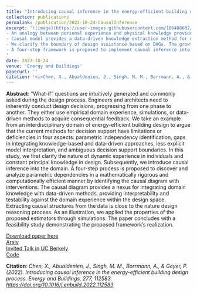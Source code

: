 ```yaml
---
title: "Introducing causal inference in the energy-efficient building design process"
collection: publications
permalink: /publication/2022-10-24-CausalInference
excerpt: '![image](https://user-images.githubusercontent.com/106488602/216998797-ed8c5609-d0df-4999-a83b-05530f3de1f6.png)
- An analogy between personal experience and physical knowledge provides a channel for integrating data-driven and knowledge-based methods through causal DAGs. This separation would achieve a fast cross-sectional examination and avoid conducting erroneous conclusions.
- Causal model provides a data-driven knowledge extraction method for design process analysis with reduced computational difficulty; The causal model allows users to quickly check potential design alternatives in a higher dimension.
- We clarify the boundary of design assistance based on DAGs. The growth of DAG with reduced uncertainties aligns with the nature of the design process.
- A four-step framework is proposed to implement causal inference into the design domain with causal structure finding and causal relationship quantification.
'
date: 2022-10-24
venue: 'Energy and Buildings'
paperurl: ''
citation: '<i>Chen, X., Abualdenien, J., Singh, M. M., Borrmann, A., & Geyer, P. (2022). Introducing causal inference in the energy-efficient building design process. Energy and Buildings, 277, 112583. https://doi.org/10.1016/j.enbuild.2022.112583</i>'
---
```


**Abstract**: “What-if” questions are intuitively generated and commonly asked during the design process. Engineers and architects need to inherently conduct design decisions, progressing from one phase to another. They either use empirical domain experience, simulations, or data-driven methods to acquire consequential feedback. We take an example from an interdisciplinary domain of energy-efficient building design to argue that the current methods for decision support have limitations or deficiencies in four aspects: parametric independency identification, gaps in integrating knowledge-based and data-driven approaches, less explicit model interpretation, and ambiguous decision support boundaries. In this study, we first clarify the nature of dynamic experience in individuals and constant principal knowledge in design. Subsequently, we introduce causal inference into the domain. A four-step process is proposed to discover and analyze parametric dependencies in a mathematically rigorous and computationally efficient manner by identifying the causal diagram with interventions. The causal diagram provides a nexus for integrating domain knowledge with data-driven methods, providing interpretability and testability against the domain experience within the design space. Extracting causal structures from the data is close to the nature design reasoning process. As an illustration, we applied the properties of the proposed estimators through simulations. The paper concludes with a feasibility study demonstrating the proposed framework’s realization.

[Download paper here](https://www.sciencedirect.com/science/article/abs/pii/S037877882200754X)  <Br>
[Arxiv](https://arxiv.org/abs/2203.10115) <Br>
[Invited Talk in UC Berkely](https://www.youtube.com/watch?v=EH23VAZx8wU&t=2927s&ab_channel=XiaChen) <Br>
[Code](https://github.com/chenxiachan/Causal-inference-in-building-design) <Br>

**Citation**:<i> Chen, X., Abualdenien, J., Singh, M. M., Borrmann, A., & Geyer, P. (2022). Introducing causal inference in the energy-efficient building design process. Energy and Buildings, 277, 112583. https://doi.org/10.1016/j.enbuild.2022.112583 </i>
